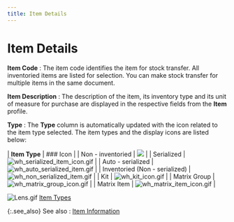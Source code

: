 ```yaml
---
title: Item Details
---
```


# Item Details


**Item Code**
: The item code identifies the item for stock transfer.  All inventoried items are listed for selection. You can make stock transfer  for multiple items in the same document.


**Item Description**
: The description of the item, its inventory type  and its unit of measure for purchase are displayed in the respective fields  from the **Item** profile.


**Type**
: The **Type**  column is automatically updated with the icon related to the item type  selected. The item types and the display icons are listed below:


| **Item Type** | ### Icon |
| Non - inventoried | ![]({{site.wm_baseurl}}/img/non_inventoried_icon_wm.gif) |
| Serialized | ![wh_serialized_item_icon.gif]({{site.wm_baseurl}}/img/wh_serialized_item_icon.gif) |
| Auto - serialized | ![wh_auto_serialized_item.gif]({{site.wm_baseurl}}/img/wh_auto_serialized_item.gif) |
| Inventoried (Non - serialized) | ![wh_non_serialized_item.gif]({{site.wm_baseurl}}/img/wh_non_serialized_item.gif) |
| Kit | ![wh_kit_icon.gif]({{site.wm_baseurl}}/img/wh_kit_icon.gif) |
| Matrix Group | ![wh_matrix_group_icon.gif]({{site.wm_baseurl}}/img/wh_matrix_group_icon.gif) |
| Matrix Item | ![wh_matrix_item_icon.gif]({{site.wm_baseurl}}/img/wh_matrix_item_icon.gif) |



![Lens.gif]({{site.wm_baseurl}}/img/lens.gif) [Item  Types]({{site.mi_chm}}/item-profile-details/item-types/item_types.html)


{:.see_also}
See also
: [Item Information]({{site.wm_baseurl}}/misc/item_information_stck_trsfr.html)
